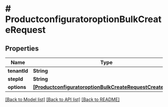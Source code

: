 # # ProductconfiguratoroptionBulkCreateRequest


## Properties


Name | Type | Description | Notes
------------ | ------------- | ------------- | -------------
**tenantId**| **String** |   | [optional]
**stepId**| **String** |   | [optional]
**options**| [**[ProductconfiguratoroptionBulkCreateRequestCreateEntity]**](ProductconfiguratoroptionBulkCreateRequestCreateEntity.md) |   | [optional]


[[Back to Model list]](../../README.md#models) [[Back to API list]](../../README.md#endpoints) [[Back to README]](../../README.md)
